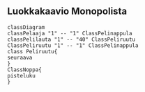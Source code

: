 ## Luokkakaavio Monopolista

```mermaid
classDiagram
classPelaaja "1" -- "1" ClassPelinappula
classPelilauta "1" -- "40" ClassPeliruutu
ClassPeliruutu "1" -- "1" ClassPelinappula
class Peliruutu{
seuraava
}
ClassNoppa{
pisteluku
}
